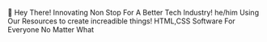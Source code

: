 👋 Hey There! Innovating Non Stop For A Better Tech Industry!
he/him
Using Our Resources to create increadible things!
HTML,CSS 
Software For Everyone No Matter What
